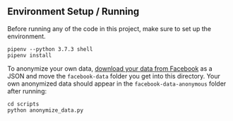 ## Environment Setup / Running

Before running any of the code in this project, make sure to set up the environment.

```
pipenv --python 3.7.3 shell
pipenv install
```

To anonymize your own data, [download your data from Facebook](https://www.facebook.com/help/1701730696756992) as a JSON and move the `facebook-data` folder you get into this directory. Your own anonymized data should appear in the `facebook-data-anonymous` folder after running:

```
cd scripts
python anonymize_data.py
```